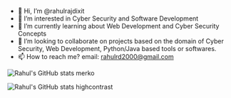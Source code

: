 - 👋 Hi, I’m @rahulrajdixit
- 👀 I’m interested in Cyber Security and Software Development
- 🌱 I’m currently learning about Web Development and Cyber Security Concepts
- 💞️ I’m looking to collaborate on projects based on the domain of Cyber Security, Web Development, Python/Java based tools or softwares.
- 📫 How to reach me? email: rahulrd2000@gmail.com

![Rahul's GitHub stats merko](https://github-readme-stats.vercel.app/api?username=rahulrajdixit&show_icons=true&theme=merko)

![Rahul's GitHub stats highcontrast](https://github-readme-stats.vercel.app/api?username=rahulrajdixit&show_icons=true&theme=highcontrast)
